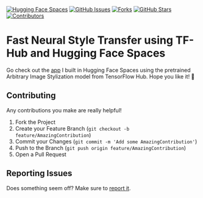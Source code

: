 [![Hugging Face Spaces](https://img.shields.io/badge/%F0%9F%A4%97%20Hugging%20Face-Spaces-blue)](https://huggingface.co/spaces/luca-martial/neural-style-transfer)
[![GitHub Issues][issues-shield]][issues-url]
[![Forks][forks-shield]][forks-url]
[![GitHub Stars][stars-shield]][stars-url]
[![Contributors][contributors-shield]][contributors-url]

# Fast Neural Style Transfer using TF-Hub and Hugging Face Spaces

Go check out the [app](https://huggingface.co/spaces/luca-martial/neural-style-transfer) I built in Hugging Face Spaces using the pretrained Arbitrary Image Stylization model from TensorFlow Hub. Hope you like it! 🤗

## Contributing

Any contributions you make are really helpful! 

1. Fork the Project
2. Create your Feature Branch (`git checkout -b feature/AmazingContribution`)
3. Commit your Changes (`git commit -m 'Add some AmazingContribution'`)
4. Push to the Branch (`git push origin feature/AmazingContribution`)
5. Open a Pull Request

## Reporting Issues

Does something seem off? Make sure to [report it](https://github.com/luca-martial/neural-style-transfer/issues).

<!-- MARKDOWN LINKS & IMAGES -->
<!-- https://www.markdownguide.org/basic-syntax/#reference-style-links -->
[issues-shield]: https://img.shields.io/github/issues/luca-martial/neural-style-transfer.svg
[issues-url]: https://github.com/luca-martial/neural-style-transfer/issues

[forks-shield]: https://img.shields.io/github/forks/luca-martial/neural-style-transfer.svg
[forks-url]: https://github.com/luca-martial/neural-style-transfer/forks

[stars-shield]: https://img.shields.io/github/stars/luca-martial/neural-style-transfer.svg
[stars-url]: https://github.com/luca-martial/neural-style-transfer/stargazers

[contributors-shield]: https://img.shields.io/github/contributors/luca-martial/neural-style-transfer.svg
[contributors-url]: https://github.com/luca-martial/neural-style-transfer/contributors
